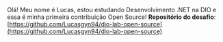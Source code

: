 Olá! 
Meu nome é Lucas, estou estudando Desenvolvimento .NET na DIO e essa é minha primeira contribuição Open Source!
__Repositório do desafio__: [https://github.com/Lucasgyn94/dio-lab-open-source](https://github.com/Lucasgyn94/dio-lab-open-source)
